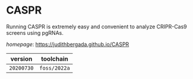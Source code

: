 # CASPR

Running CASPR is extremely easy and convenient to analyze CRIPR-Cas9 screens using pgRNAs.

*homepage*: <https://judithbergada.github.io/CASPR>

version | toolchain
--------|----------
``20200730`` | ``foss/2022a``

